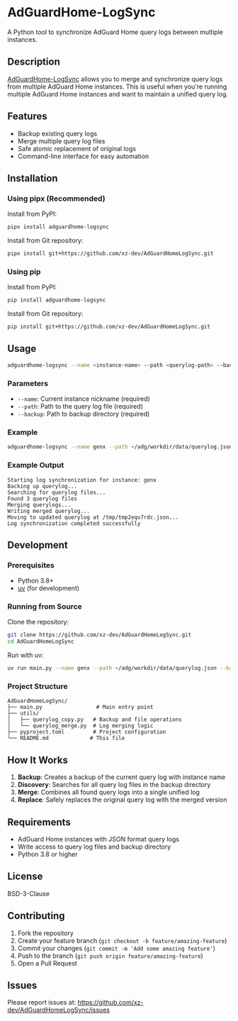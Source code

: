 # AdGuardHome-LogSync

A Python tool to synchronize AdGuard Home query logs between multiple instances.

## Description

[AdGuardHome-LogSync](https://pypi.org/project/adguardhome-logsync/) allows you to merge and synchronize query logs from multiple AdGuard Home instances. This is useful when you're running multiple AdGuard Home instances and want to maintain a unified query log.

## Features

- Backup existing query logs
- Merge multiple query log files
- Safe atomic replacement of original logs
- Command-line interface for easy automation

## Installation

### Using pipx (Recommended)

Install from PyPI:
```bash
pipx install adguardhome-logsync
```

Install from Git repository:
```bash
pipx install git+https://github.com/xz-dev/AdGuardHomeLogSync.git
```

### Using pip

Install from PyPI:
```bash
pip install adguardhome-logsync
```

Install from Git repository:
```bash
pip install git+https://github.com/xz-dev/AdGuardHomeLogSync.git
```

## Usage

```bash
adguardhome-logsync --name <instance-name> --path <querylog-path> --backup <backup-directory>
```

### Parameters

- `--name`: Current instance nickname (required)
- `--path`: Path to the query log file (required)  
- `--backup`: Path to backup directory (required)

### Example

```bash
adguardhome-logsync --name genx --path ~/adg/workdir/data/querylog.json --backup ~/adg/workdir/data/backup
```

### Example Output

```
Starting log synchronization for instance: genx
Backing up querylog...
Searching for querylog files...
Found 3 querylog files
Merging querylogs...
Writing merged querylog...
Moving to updated querylog at /tmp/tmp2eqv7rdc.json...
Log synchronization completed successfully
```

## Development

### Prerequisites

- Python 3.8+
- [uv](https://github.com/astral-sh/uv) (for development)

### Running from Source

Clone the repository:
```bash
git clone https://github.com/xz-dev/AdGuardHomeLogSync.git
cd AdGuardHomeLogSync
```

Run with uv:
```bash
uv run main.py --name genx --path ~/adg/workdir/data/querylog.json --backup ~/adg/workdir/data/backup
```

### Project Structure

```
AdGuardHomeLogSync/
├── main.py                 # Main entry point
├── utils/
│   ├── querylog_copy.py   # Backup and file operations
│   └── querylog_merge.py  # Log merging logic
├── pyproject.toml         # Project configuration
└── README.md             # This file
```

## How It Works

1. **Backup**: Creates a backup of the current query log with instance name
2. **Discovery**: Searches for all query log files in the backup directory
3. **Merge**: Combines all found query logs into a single unified log
4. **Replace**: Safely replaces the original query log with the merged version

## Requirements

- AdGuard Home instances with JSON format query logs
- Write access to query log files and backup directory
- Python 3.8 or higher

## License

BSD-3-Clause

## Contributing

1. Fork the repository
2. Create your feature branch (`git checkout -b feature/amazing-feature`)
3. Commit your changes (`git commit -m 'Add some amazing feature'`)
4. Push to the branch (`git push origin feature/amazing-feature`)
5. Open a Pull Request

## Issues

Please report issues at: https://github.com/xz-dev/AdGuardHomeLogSync/issues
